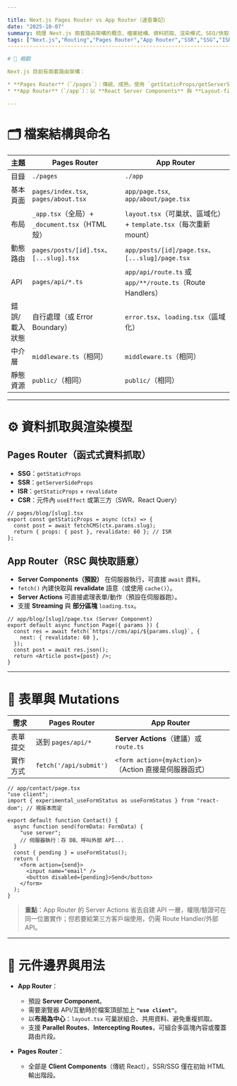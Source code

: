 ```yaml
---

title: Next.js Pages Router vs App Router（速查筆記）
date: "2025-10-07"
summary: 梳理 Next.js 兩套路由架構的概念、檔案結構、資料抓取、渲染模式、SEO/快取與常見情境選型。
tags: ["Next.js","Routing","Pages Router","App Router","SSR","SSG","ISR","RSC","Server Actions"]
------------------------------------------------------------------------------------------------

# 🧭 概觀

Next.js 目前有兩套路由架構：

* **Pages Router**（`/pages`）：傳統、成熟，使用 `getStaticProps/getServerSideProps` 與 API Routes。
* **App Router**（`/app`）：以 **React Server Components** 與 **Layout-first** 設計為核心，支援 **Server Actions**、**Streaming**、**Nested/Parallel/Intercepting Routes** 等新特性。

---
```


# 🗂️ 檔案結構與命名

| 主題          | Pages Router                                   | App Router                                                       |
| ------------- | ---------------------------------------------- | ---------------------------------------------------------------- |
| 目錄          | `./pages`                                      | `./app`                                                          |
| 基本頁面      | `pages/index.tsx`, `pages/about.tsx`           | `app/page.tsx`, `app/about/page.tsx`                             |
| 布局          | `_app.tsx`（全局）+ `_document.tsx`（HTML 殼） | `layout.tsx`（可巢狀、區域化）+ `template.tsx`（每次重新 mount） |
| 動態路由      | `pages/posts/[id].tsx`、`[...slug].tsx`        | `app/posts/[id]/page.tsx`、`[...slug]/page.tsx`                  |
| API           | `pages/api/*.ts`                               | `app/api/route.ts` 或 `app/**/route.ts`（Route Handlers）        |
| 錯誤/載入狀態 | 自行處理（或 Error Boundary）                  | `error.tsx`、`loading.tsx`（區域化）                             |
| 中介層        | `middleware.ts`（相同）                        | `middleware.ts`（相同）                                          |
| 靜態資源      | `public/`（相同）                              | `public/`（相同）                                                |

---

# ⚙️ 資料抓取與渲染模型

## Pages Router（函式式資料抓取）

- **SSG**：`getStaticProps`
- **SSR**：`getServerSideProps`
- **ISR**：`getStaticProps` + `revalidate`
- **CSR**：元件內 `useEffect` 或第三方（SWR、React Query）

```tsx
// pages/blog/[slug].tsx
export const getStaticProps = async (ctx) => {
  const post = await fetchCMS(ctx.params.slug);
  return { props: { post }, revalidate: 60 }; // ISR
};
```

## App Router（RSC 與快取語意）

- **Server Components（預設）** 在伺服器執行，可直接 `await` 資料。
- `fetch()` 內建快取與 **revalidate** 語意（或使用 `cache()`）。
- **Server Actions** 可直接處理表單/動作（預設在伺服器跑）。
- 支援 **Streaming** 與 **部分區塊** `loading.tsx`。

```tsx
// app/blog/[slug]/page.tsx (Server Component)
export default async function Page({ params }) {
  const res = await fetch(`https://cms/api/${params.slug}`, {
    next: { revalidate: 60 },
  });
  const post = await res.json();
  return <Article post={post} />;
}
```

---

# 📨 表單與 Mutations

| 需求     | Pages Router           | App Router                                            |
| -------- | ---------------------- | ----------------------------------------------------- |
| 表單提交 | 送到 `pages/api/*`     | **Server Actions**（建議）或 `route.ts`               |
| 實作方式 | `fetch('/api/submit')` | `<form action={myAction}>`（Action 直接是伺服器函式） |

```tsx
// app/contact/page.tsx
"use client";
import { experimental_useFormStatus as useFormStatus } from "react-dom"; // 視版本而定

export default function Contact() {
  async function send(formData: FormData) {
    "use server";
    // 伺服器執行：存 DB、呼叫外部 API...
  }
  const { pending } = useFormStatus();
  return (
    <form action={send}>
      <input name="email" />
      <button disabled={pending}>Send</button>
    </form>
  );
}
```

> **重點**：App Router 的 Server Actions 省去自建 API 一層，權限/驗證可在同一位置實作；但若要給第三方客戶端使用，仍需 Route Handler/外部 API。

---

# 🧩 元件邊界與用法

- **App Router**：

  - 預設 **Server Component**。
  - 需要瀏覽器 API/互動時於檔案頂部加上 **`"use client"`**。
  - 以**布局為中心**：`layout.tsx` 可巢狀組合、共用資料、避免重複抓取。
  - 支援 **Parallel Routes**、**Intercepting Routes**，可組合多區塊內容或覆蓋路由片段。

- **Pages Router**：

  - 全部是 **Client Components**（傳統 React），SSR/SSG 僅在初始 HTML 輸出階段。
